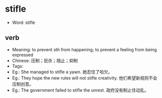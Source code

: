 # stifle

- Word: stifle

## verb

- Meaning: to prevent sth from happening; to prevent a feeling from being expressed
- Chinese: 压制；扼杀；阻止；抑制
- Tags: 
- Eg.: She managed to stifle a yawn. 她忍住了哈欠。
- Eg.: They hope the new rules will not stifle creativity. 他们希望新规则不会压制创意。
- Eg.: The government failed to stifle the unrest. 政府没有制止住动乱。

